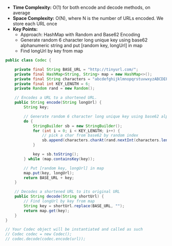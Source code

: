 - **Time Complexity:** O(1) for both encode and decode methods, on average
- **Space Complexity:** O(N), where N is the number of URLs encoded. We store each URL once
- **Key Points:**
    - Approach: HashMap with Random and Base62 Encoding
    - Generate random 6 character long unique key using base62 alphanumeric string and put [random key, longUrl] in map
    - Find longUrl by key from map

```java
public class Codec {

    private final String BASE_URL = "http://tinyurl.com/";
    private final HashMap<String, String> map = new HashMap<>();
    private final String characters = "abcdefghijklmnopqrstuvwxyzABCDEFGHIJKLMNOPQRSTUVWXYZ0123456789";
    private final int KEY_LENGTH = 6;
    private Random rand = new Random();

    // Encodes a URL to a shortened URL.
    public String encode(String longUrl) {
        String key;

        // Generate random 6 character long unique key using base62 alphanumeric string
        do {
            StringBuilder sb = new StringBuilder();
            for (int i = 0; i < KEY_LENGTH; i++) {
                // pick a char from base62 by random index
                sb.append(characters.charAt(rand.nextInt(characters.length())));
            }

            key = sb.toString();
        } while (map.containsKey(key));

        // Put [random key, longUrl] in map
        map.put(key, longUrl);
        return BASE_URL + key;  
    }

    // Decodes a shortened URL to its original URL
    public String decode(String shortUrl) {
        // Find longUrl by key from map
        String key = shortUrl.replace(BASE_URL, "");
        return map.get(key);
    }
}

// Your Codec object will be instantiated and called as such
// Codec codec = new Codec();
// codec.decode(codec.encode(url));
```
